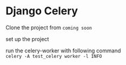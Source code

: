 # Django Celery
Clone the project from `coming soon`  

set up the project  

run the celery-worker with following command  
`celery -A test_celery worker -l INFO`
